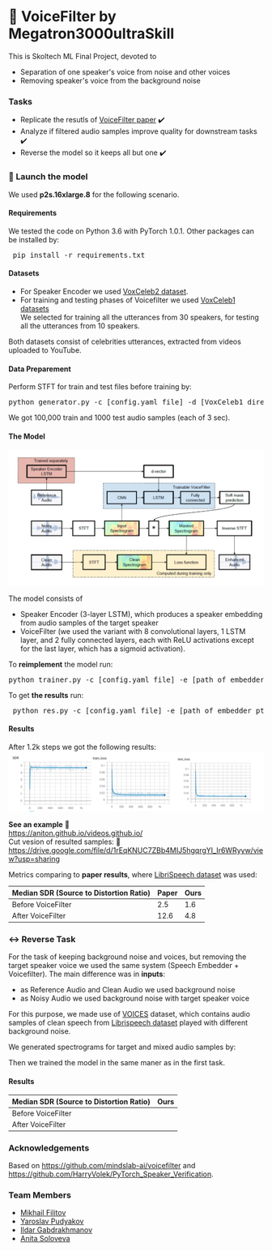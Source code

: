 # :mega: VoiceFilter by Megatron3000ultraSkill 
This is Skoltech ML Final Project, devoted to 
+ Separation of one speaker's voice from noise and other voices 
+ Removing speaker's voice from the background noise

### Tasks
+ Replicate the resutls of [VoiceFilter paper](https://arxiv.org/pdf/1810.04826.pdf) :heavy_check_mark:
+ Analyze if filtered audio samples improve quality for downstream tasks :heavy_check_mark:
+ Reverse the model so it keeps all but one :heavy_check_mark:

### :rocket: Launch the model 
We used **p2s.16xlarge.8** for the following scenario.
#### Requirements
We tested the code on Python 3.6 with PyTorch 1.0.1. Other packages can be installed by:
  <pre> pip install -r requirements.txt</pre>
#### Datasets
+ For Speaker Encoder we used [VoxCeleb2 dataset](https://www.robots.ox.ac.uk/~vgg/data/voxceleb/vox2.html).
+ For training and testing phases of Voicefilter we used [VoxCeleb1 datasets](https://www.robots.ox.ac.uk/~vgg/data/voxceleb/vox1.html) <br> We selected for training all the utterances from 30 speakers, for testing all the utterances from 10 speakers. <br>

Both datasets consist of celebrities utterances, extracted from videos uploaded to YouTube.

#### Data Preparement
Perform STFT for train and test files before training by:
  <pre>python generator.py -c [config.yaml file] -d [VoxCeleb1 directory (should ends with <i>aac</i>)] -o [output directory]</pre>
We got 100,000 train and 1000 test audio samples (each of 3 sec). 
#### The Model 

![GitHub Logo](/model.png)

The model consists of 
+ Speaker Encoder (3-layer LSTM), which produces a speaker embedding from audio samples of the target speaker 
+ VoiceFilter (we used the variant with 8 convolutional layers, 1 LSTM layer, and 2 fully connected layers, each with ReLU activations except for the last layer, which has a sigmoid activation). 

To **reimplement** the model run:
  <pre>python trainer.py -c [config.yaml file] -e [path of embedder pt file] -m [create a name for the model]</pre>

To get **the results**  run:
<pre> python res.py -c [config.yaml file] -e [path of embedder pt file] --checkpoint_path [chkpt/name/chkpt_{step}.pt] </pre>
#### Results
After 1.2k steps we got the following results:
![GitHub Logo](/res.png)

**See an example** :small_red_triangle_down: <br> https://aniton.github.io/videos.github.io/ <br>
Cut vesion of resulted samples: :small_red_triangle_down: <br> https://drive.google.com/file/d/1rEqKNUC7ZBb4MIJ5hgqrgYI_Ir6WRyyw/view?usp=sharing 


Metrics comparing to **paper results**, where [LibriSpeech dataset](https://www.openslr.org/12) was used:

| Median SDR (Source to Distortion Ratio)  | Paper | Ours |
| ------------- | ------------- |------------- |
| Before VoiceFilter | 2.5  | 1.6 |
| After VoiceFilter  | 12.6 | 4.8 |


### :left_right_arrow: Reverse Task
For the task of keeping background noise and voices, but removing the target speaker voice we used the same system (Speech Embedder + Voicefilter).
The main difference was in **inputs**:
+ as Reference Audio and Clean Audio we used background noise
+ as Noisy Audio we used background noise with target speaker voice

For this purpose, we made use of [VOICES](https://iqtlabs.github.io/voices/Lab41-SRI-VOiCES_README/) dataset, which contains audio samples of clean speech from [Librispeech dataset](https://www.openslr.org/12) played with different background noise.

We generated spectrograms for target and mixed audio samples by:


Then we trained the model in the same maner as in the first task.
#### Results
| Median SDR (Source to Distortion Ratio)  | Ours |
| ------------- |------------- |
| Before VoiceFilter |  |
| After VoiceFilter  | |


### Acknowledgements  
Based on https://github.com/mindslab-ai/voicefilter and https://github.com/HarryVolek/PyTorch_Speaker_Verification.
### Team Members 
+ [Mikhail Filitov](https://github.com/lll-phill-lll)
+ [Yaroslav Pudyakov](https://github.com/boomland)
+ [Ildar Gabdrakhmanov](https://github.com/KotShredinger)
+ [Anita Soloveva](https://github.com/aniton)
